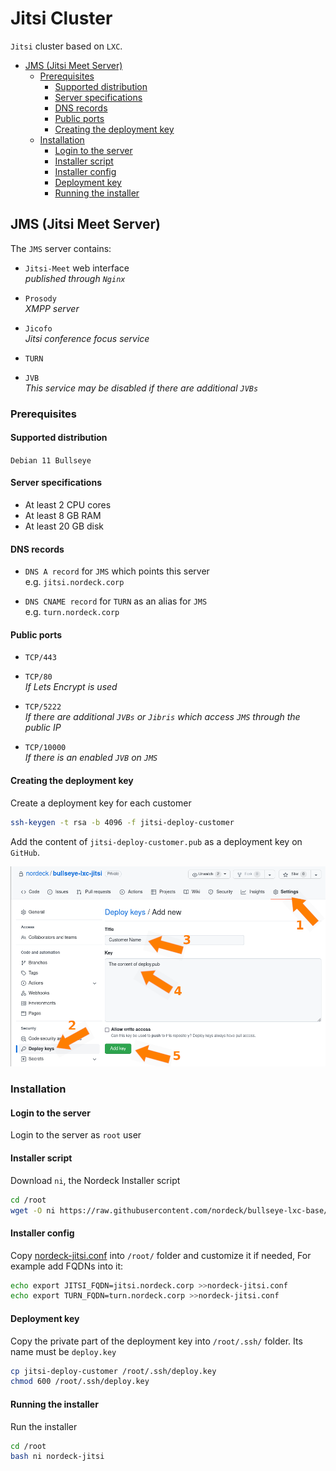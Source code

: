 # Jitsi Cluster

`Jitsi` cluster based on `LXC`.

- [JMS (Jitsi Meet Server)](#jms-jitsi-meet-server)
  - [Prerequisites](#prerequisites)
    - [Supported distribution](#supported-distribution)
    - [Server specifications](#server-specifications)
    - [DNS records](#dns-records)
    - [Public ports](#public-ports)
    - [Creating the deployment key](#creating-the-deployment-key)
  - [Installation](#installation)
    - [Login to the server](#login-to-the-server)
    - [Installer script](#installer-script)
    - [Installer config](#installer-config)
    - [Deployment key](#deployment-key)
    - [Running the installer](#running-the-installer)

## JMS (Jitsi Meet Server)

The `JMS` server contains:

- `Jitsi-Meet` web interface\
  _published through `Nginx`_

- `Prosody`\
  _XMPP server_

- `Jicofo`\
  _Jitsi conference focus service_

- `TURN`

- `JVB`\
  _This service may be disabled if there are additional `JVBs`_

### Prerequisites

#### Supported distribution

`Debian 11 Bullseye`

#### Server specifications

- At least 2 CPU cores
- At least 8 GB RAM
- At least 20 GB disk

#### DNS records

- `DNS A record` for `JMS` which points this server\
  e.g. `jitsi.nordeck.corp`

- `DNS CNAME record` for `TURN` as an alias for `JMS`\
  e.g. `turn.nordeck.corp`

#### Public ports

- `TCP/443`

- `TCP/80`\
  _If Lets Encrypt is used_

- `TCP/5222`\
  _If there are additional `JVBs` or `Jibris` which access `JMS` through the
  public IP_

- `TCP/10000`\
  _If there is an enabled `JVB` on `JMS`_

#### Creating the deployment key

Create a deployment key for each customer

```bash
ssh-keygen -t rsa -b 4096 -f jitsi-deploy-customer
```

Add the content of `jitsi-deploy-customer.pub` as a deployment key on `GitHub`.

![deployment key](docs/images/deployment_key.png)

### Installation

#### Login to the server

Login to the server as `root` user

#### Installer script

Download `ni`, the Nordeck Installer script

```bash
cd /root
wget -O ni https://raw.githubusercontent.com/nordeck/bullseye-lxc-base/main/installer/ni
```

#### Installer config

Copy [nordeck-jitsi.conf](installer/nordeck-jitsi.conf) into `/root/` folder and
customize it if needed, For example add FQDNs into it:

```bash
echo export JITSI_FQDN=jitsi.nordeck.corp >>nordeck-jitsi.conf
echo export TURN_FQDN=turn.nordeck.corp >>nordeck-jitsi.conf
```

#### Deployment key

Copy the private part of the deployment key into `/root/.ssh/` folder. Its name
must be `deploy.key`

```bash
cp jitsi-deploy-customer /root/.ssh/deploy.key
chmod 600 /root/.ssh/deploy.key
```

#### Running the installer

Run the installer

```bash
cd /root
bash ni nordeck-jitsi
```
